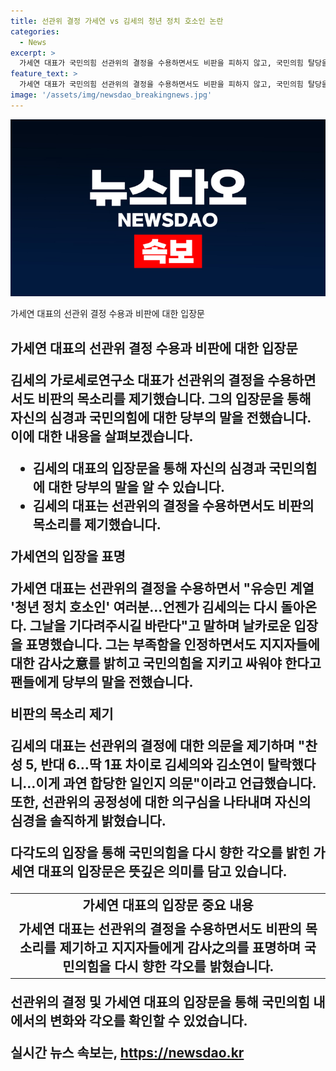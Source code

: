 ```yaml
---
title: 선관위 결정 가세연 vs 김세의 청년 정치 호소인 논란
categories:
  - News
excerpt: >
  가세연 대표가 국민의힘 선관위의 결정을 수용하면서도 비판을 피하지 않고, 국민의힘 탈당을 당부하며 민주당에 대항하겠다는 입장을 밝혔다. 또한, 선관위의 결정에 대한 의문을 제기하고, 국민의힘의 당 내 분열을 우려하는 발언을 했다. 가세연 대표는 국민의힘의 성공과 승리를 위해 국민과 함께 싸우겠다고 강조했다. 결론적으로, 국민의 관심을 끄는 대립적 발언과 약속이 담긴 이야기가 전해진다.
feature_text: >
  가세연 대표가 국민의힘 선관위의 결정을 수용하면서도 비판을 피하지 않고, 국민의힘 탈당을 당부하며 민주당에 대항하겠다는 입장을 밝혔다. 또한, 선관위의 결정에 대한 의문을 제기하고, 국민의힘의 당 내 분열을 우려하는 발언을 했다. 가세연 대표는 국민의힘의 성공과 승리를 위해 국민과 함께 싸우겠다고 강조했다. 결론적으로, 국민의 관심을 끄는 대립적 발언과 약속이 담긴 이야기가 전해진다.
image: '/assets/img/newsdao_breakingnews.jpg'
---
```


<p><img src="/assets/img/newsdao_breakingnews.jpg" alt="koreaapp 속보" /></p>

<p>가세연 대표의 선관위 결정 수용과 비판에 대한 입장문</p>

<p><h2 data-ke-size="size26">가세연 대표의 선관위 결정 수용과 비판에 대한 입장문</로&gt;</p>

<p>김세의 가로세로연구소 대표가 선관위의 결정을 수용하면서도 비판의 목소리를 제기했습니다. 그의 입장문을 통해 자신의 심경과 국민의힘에 대한 당부의 말을 전했습니다. 이에 대한 내용을 살펴보겠습니다. </p>

<ul>
  <li>김세의 대표의 입장문을 통해 자신의 심경과 국민의힘에 대한 당부의 말을 알 수 있습니다.</li>
  <li>김세의 대표는 선관위의 결정을 수용하면서도 비판의 목소리를 제기했습니다.</li>
</ul>

<p>가세연의 입장을 표명</p>

<p>가세연 대표는 선관위의 결정을 수용하면서 "유승민 계열 '청년 정치 호소인' 여러분…언젠가 김세의는 다시 돌아온다. 그날을 기다려주시길 바란다"고 말하며 날카로운 입장을 표명했습니다. 그는 부족함을 인정하면서도 지지자들에 대한 감사之意를 밝히고 국민의힘을 지키고 싸워야 한다고 팬들에게 당부의 말을 전했습니다.</p>

<p>비판의 목소리 제기</p>

<p>김세의 대표는 선관위의 결정에 대한 의문을 제기하며 "찬성 5, 반대 6…딱 1표 차이로 김세의와 김소연이 탈락했다니…이게 과연 합당한 일인지 의문"이라고 언급했습니다. 또한, 선관위의 공정성에 대한 의구심을 나타내며 자신의 심경을 솔직하게 밝혔습니다.</p>

<p>다각도의 입장을 통해 국민의힘을 다시 향한 각오를 밝힌 가세연 대표의 입장문은 뜻깊은 의미를 담고 있습니다.</p>

<table>
  <tr>
    <td style="text-align: center; height: 17px;"><b>가세연 대표의 입장문 중요 내용</b></td>
  </tr>
  <tr>
    <td style="text-align: center; height: 17px;">가세연 대표는 선관위의 결정을 수용하면서도 비판의 목소리를 제기하고 지지자들에게 감사之의를 표명하며 국민의힘을 다시 향한 각오를 밝혔습니다.</td>
  </tr>
</table>

<p>선관위의 결정 및 가세연 대표의 입장문을 통해 국민의힘 내에서의 변화와 각오를 확인할 수 있었습니다.</p>
실시간 뉴스 속보는, <a href="https://newsdao.kr" rel="dofollow">https://newsdao.kr</a>


